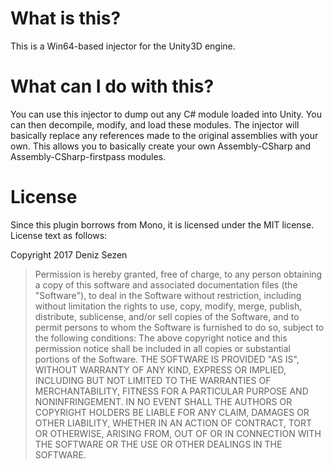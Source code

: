 # What is this?
This is a Win64-based injector for the Unity3D engine.

# What can I do with this?
You can use this injector to dump out any C# module loaded into Unity. You can then decompile, modify, and load these modules. The injector will basically replace any 
references made to the original assemblies with your own. This allows you to basically create your own Assembly-CSharp and Assembly-CSharp-firstpass modules.

# License
Since this plugin borrows from Mono, it is licensed under the MIT license. License text as follows:

Copyright 2017 Deniz Sezen

> Permission is hereby granted, free of charge, to any person obtaining a copy of this software and associated documentation files (the "Software"), to deal in the 
> Software without restriction, including without limitation the rights to use, copy, modify, merge, publish, distribute, sublicense, and/or sell copies of the Software, 
> and to permit persons to whom the Software is furnished to do so, subject to the following conditions:
> The above copyright notice and this permission notice shall be included in all copies or substantial portions of the Software.
> THE SOFTWARE IS PROVIDED "AS IS", WITHOUT WARRANTY OF ANY KIND, EXPRESS OR IMPLIED, INCLUDING BUT NOT LIMITED TO THE WARRANTIES OF MERCHANTABILITY, FITNESS FOR 
> A PARTICULAR PURPOSE AND NONINFRINGEMENT. IN NO EVENT SHALL THE AUTHORS OR COPYRIGHT HOLDERS BE LIABLE FOR ANY CLAIM, DAMAGES OR OTHER LIABILITY, WHETHER IN AN 
> ACTION OF CONTRACT, TORT OR OTHERWISE, ARISING FROM, OUT OF OR IN CONNECTION WITH THE SOFTWARE OR THE USE OR OTHER DEALINGS IN THE SOFTWARE.